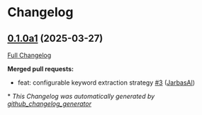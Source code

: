 # Changelog

## [0.1.0a1](https://github.com/OpenVoiceOS/ovos-wikipedia-solver/tree/0.1.0a1) (2025-03-27)

[Full Changelog](https://github.com/OpenVoiceOS/ovos-wikipedia-solver/compare/0.0.3...0.1.0a1)

**Merged pull requests:**

- feat: configurable keyword extraction strategy [\#3](https://github.com/OpenVoiceOS/ovos-wikipedia-solver/pull/3) ([JarbasAl](https://github.com/JarbasAl))



\* *This Changelog was automatically generated by [github_changelog_generator](https://github.com/github-changelog-generator/github-changelog-generator)*
